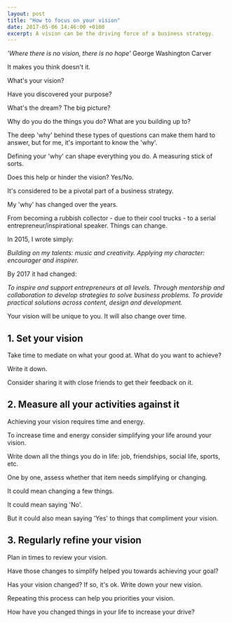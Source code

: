 ```yaml
---
layout: post
title: "How to focus on your vision"
date: 2017-05-06 14:46:00 +0100
excerpt: A vision can be the driving force of a business strategy.
---
```


_'Where there is no vision, there is no hope'_
George Washington Carver

It makes you think doesn't it.

What's your vision?

Have you discovered your purpose?

What's the dream? The big picture?

Why do you do the things you do? What are you building up to?

The deep 'why' behind these types of questions can make them hard to answer, but for me, it's important to know the 'why'.

Defining your 'why' can shape everything you do. A measuring stick of sorts.

Does this help or hinder the vision? Yes/No.

It's considered to be a pivotal part of a business strategy.

My 'why' has changed over the years.

From becoming a rubbish collector - due to their cool trucks - to a serial entrepreneur/inspirational speaker. Things can change.

In 2015, I wrote simply:

_Building on my talents: music and creativity. Applying my character: encourager and inspirer._

By 2017 it had changed:

_To inspire and support entrepreneurs at all levels. Through mentorship and collaboration to develop strategies to solve business problems. To provide practical solutions across content, design and development._

Your vision will be unique to you. It will also change over time.

## 1. Set your vision ##

Take time to mediate on what your good at. What do you want to achieve?

Write it down.

Consider sharing it with close friends to get their feedback on it.

## 2. Measure all your activities against it ##

Achieving your vision requires time and energy.

To increase time and energy consider simplifying your life around your vision.

Write down all the things you do in life: job, friendships, social life, sports, etc.

One by one, assess whether that item needs simplifying or changing.

It could mean changing a few things.

It could mean saying 'No'.

But it could also mean saying 'Yes' to things that compliment your vision.

## 3. Regularly refine your vision ##

Plan in times to review your vision.

Have those changes to simplify helped you towards achieving your goal?

Has your vision changed? If so, it's ok. Write down your new vision.

Repeating this process can help you priorities your vision.

How have you changed things in your life to increase your drive?

